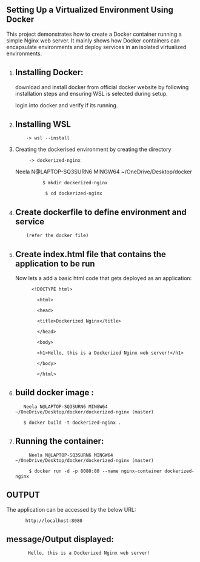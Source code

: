 Setting Up a Virtualized Environment Using Docker
 --
 
This project demonstrates how to create a Docker container running a simple Nginx web server. It mainly shows how Docker containers can encapsulate environments and deploy services in an isolated virtualized environments.

1. Installing Docker:
   -
   
   download and install docker from official docker website by following installation steps and ensuring WSL is selected during setup.
   
   login into docker and verify if its running.

2. Installing WSL
   -
   
           -> wsl --install
   
3. Creating the dockerised environment by creating the directory

            -> dockerized-nginx

   
   Neela N@LAPTOP-SQ3SURN6 MINGW64 ~/OneDrive/Desktop/docker

                 $ mkdir dockerized-nginx

                  $ cd dockerized-nginx
   
4. Create dockerfile to define environment and service
   -

           (refer the docker file)
   
5. Create index.html file that contains the application to be run
   -
   
   Now lets a add a basic html code that gets deployed as an application:

   
             <!DOCTYPE html>
   
               <html>
   
               <head>
   
               <title>Dockerized Nginx</title>
   
               </head>
   
               <body>
   
               <h1>Hello, this is a Dockerized Nginx web server!</h1>
   
               </body>
   
               </html>

   
   
6. build docker image :
   -
   
          Neela N@LAPTOP-SQ3SURN6 MINGW64 ~/OneDrive/Desktop/docker/dockerized-nginx (master)

          $ docker build -t dockerized-nginx .

7. Running the container:
   -
   
            Neela N@LAPTOP-SQ3SURN6 MINGW64 ~/OneDrive/Desktop/docker/dockerized-nginx (master)
   
            $ docker run -d -p 8080:80 --name nginx-container dockerized-nginx

   

OUTPUT
-

The application can be accessed by the below URL:

           http://localhost:8080

message/Output displayed:
-

            Hello, this is a Dockerized Nginx web server!
